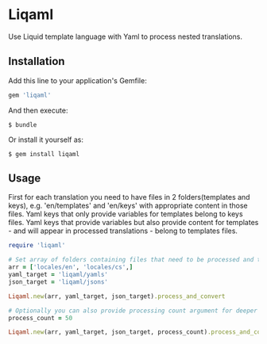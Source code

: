 # Liqaml

Use Liquid template language with Yaml to process nested translations.

## Installation

Add this line to your application's Gemfile:

```ruby
gem 'liqaml'
```

And then execute:

    $ bundle

Or install it yourself as:

    $ gem install liqaml

## Usage

First for each translation you need to have files in  2 folders(templates and keys), e.g. 'en/templates' and 'en/keys' with appropriate content in those files.
Yaml keys that only provide variables for templates belong to keys files. Yaml keys that provide variables but also provide
content for templates - and will appear in processed translations - belong to templates files.

```ruby
require 'liqaml'

# Set array of folders containing files that need to be processed and targets for new yaml and json files
arr = ['locales/en', 'locales/cs',]
yaml_target = 'liqaml/yamls'
json_target = 'liqaml/jsons'

Liqaml.new(arr, yaml_target, json_target).process_and_convert

# Optionally you can also provide processing count argument for deeper nesting if needed (default is 10)
process_count = 50

Liqaml.new(arr, yaml_target, json_target, process_count).process_and_convert
```
